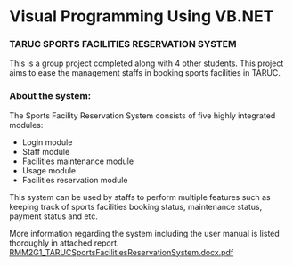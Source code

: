 # Visual Programming Using VB.NET

### TARUC SPORTS FACILITIES RESERVATION SYSTEM



This is a group project completed along with 4 other students. 
This project aims to ease the management staffs in booking sports facilities in TARUC.

### About the system:

The Sports Facility Reservation System consists of five highly integrated modules: 
- Login module
- Staff module
- Facilities maintenance module
- Usage module
- Facilities reservation module

This system can be used by staffs to perform multiple features such as keeping track of sports facilities booking status, maintenance status, payment status and etc.

More information regarding the system including the user manual is listed thoroughly in attached report.
[RMM2G1_TARUCSportsFacilitiesReservationSystem.docx.pdf](https://github.com/hwaernie/TARUCSportsFacilities/files/7184908/RMM2G1_TARUCSportsFacilitiesReservationSystem.docx.pdf)
